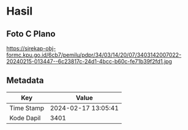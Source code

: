 # Hasil

## Foto C Plano

https://sirekap-obj-formc.kpu.go.id/6cb7/pemilu/pdpr/34/03/14/20/07/3403142007022-20240215-013447--6c23817c-24d1-4bcc-b60c-fe71b39f2fd1.jpg


## Metadata

| Key        | Value               |
| ---------- | ------------------- |
| Time Stamp | 2024-02-17 13:05:41 |
| Kode Dapil | 3401                |



